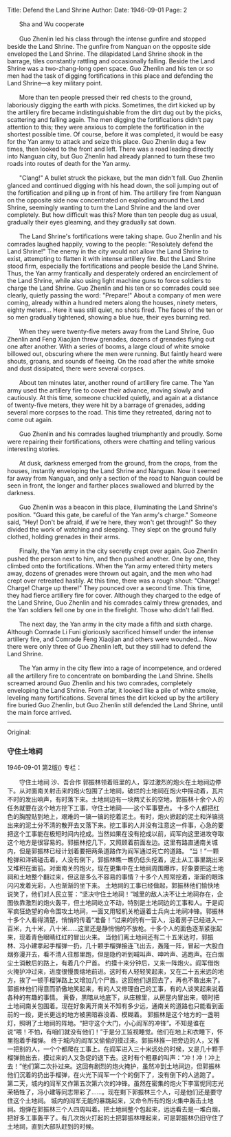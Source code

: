 Title: Defend the Land Shrine
Author:
Date: 1946-09-01
Page: 2

　　Sha and Wu cooperate

　　Guo Zhenlin led his class through the intense gunfire and stopped beside the Land Shrine. The gunfire from Nanguan on the opposite side enveloped the Land Shrine. The dilapidated Land Shrine shook in the barrage, tiles constantly rattling and occasionally falling. Beside the Land Shrine was a two-zhang-long open space. Guo Zhenlin and his ten or so men had the task of digging fortifications in this place and defending the Land Shrine—a key military point.

　　More than ten people pressed their red chests to the ground, laboriously digging the earth with picks. Sometimes, the dirt kicked up by the artillery fire became indistinguishable from the dirt dug out by the picks, scattering and falling again. The men digging the fortifications didn't pay attention to this; they were anxious to complete the fortification in the shortest possible time. Of course, before it was completed, it would be easy for the Yan army to attack and seize this place. Guo Zhenlin dug a few times, then looked to the front and left. There was a road leading directly into Nanguan city, but Guo Zhenlin had already planned to turn these two roads into routes of death for the Yan army.

　　"Clang!" A bullet struck the pickaxe, but the man didn't fall. Guo Zhenlin glanced and continued digging with his head down, the soil jumping out of the fortification and piling up in front of him. The artillery fire from Nanguan on the opposite side now concentrated on exploding around the Land Shrine, seemingly wanting to turn the Land Shrine and the land over completely. But how difficult was this? More than ten people dug as usual, gradually their eyes gleaming, and they gradually sat down.

　　The Land Shrine's fortifications were taking shape. Guo Zhenlin and his comrades laughed happily, vowing to the people: "Resolutely defend the Land Shrine!" The enemy in the city would not allow the Land Shrine to exist, attempting to flatten it with intense artillery fire. But the Land Shrine stood firm, especially the fortifications and people beside the Land Shrine. Thus, the Yan army frantically and desperately ordered an encirclement of the Land Shrine, while also using light machine guns to force soldiers to charge the Land Shrine. Guo Zhenlin and his ten or so comrades could see clearly, quietly passing the word: "Prepare!" About a company of men were coming, already within a hundred meters along the houses, ninety meters, eighty meters... Here it was still quiet, no shots fired. The faces of the ten or so men gradually tightened, showing a blue hue, their eyes burning red.

　　When they were twenty-five meters away from the Land Shrine, Guo Zhenlin and Feng Xiaojian threw grenades, dozens of grenades flying out one after another. With a series of booms, a large cloud of white smoke billowed out, obscuring where the men were running. But faintly heard were shouts, groans, and sounds of fleeing. On the road after the white smoke and dust dissipated, there were several corpses.

　　About ten minutes later, another round of artillery fire came. The Yan army used the artillery fire to cover their advance, moving slowly and cautiously. At this time, someone chuckled quietly, and again at a distance of twenty-five meters, they were hit by a barrage of grenades, adding several more corpses to the road. This time they retreated, daring not to come out again.

　　Guo Zhenlin and his comrades laughed triumphantly and proudly. Some were repairing their fortifications, others were chatting and telling various interesting stories.

　　At dusk, darkness emerged from the ground, from the crops, from the houses, instantly enveloping the Land Shrine and Nanguan. Now it seemed far away from Nanguan, and only a section of the road to Nanguan could be seen in front, the longer and farther places swallowed and blurred by the darkness.

　　Guo Zhenlin was a beacon in this place, illuminating the Land Shrine's position. "Guard this gate, be careful of the Yan army's charge." Someone said, "Hey! Don't be afraid, if we're here, they won't get through!" So they divided the work of watching and sleeping. They slept on the ground fully clothed, holding grenades in their arms.

　　Finally, the Yan army in the city secretly crept over again. Guo Zhenlin pushed the person next to him, and then pushed another. One by one, they climbed onto the fortifications. When the Yan army entered thirty meters away, dozens of grenades were thrown out again, and the men who had crept over retreated hastily. At this time, there was a rough shout: "Charge! Charge! Charge up there!" They pounced over a second time. This time, they had fierce artillery fire for cover. Although they charged to the edge of the Land Shrine, Guo Zhenlin and his comrades calmly threw grenades, and the Yan soldiers fell one by one in the firelight. Those who didn't fall fled.

　　The next day, the Yan army in the city made a fifth and sixth charge. Although Comrade Li Funi gloriously sacrificed himself under the intense artillery fire, and Comrade Feng Xiaojian and others were wounded... Now there were only three of Guo Zhenlin left, but they still had to defend the Land Shrine.

　　The Yan army in the city flew into a rage of incompetence, and ordered all the artillery fire to concentrate on bombarding the Land Shrine. Shells screamed around Guo Zhenlin and his two comrades, completely enveloping the Land Shrine. From afar, it looked like a pile of white smoke, leveling many fortifications. Several times the dirt kicked up by the artillery fire buried Guo Zhenlin, but Guo Zhenlin still defended the Land Shrine, until the main force arrived.



<hr /> 

Original: 


### 守住土地祠

1946-09-01
第2版()
专栏：

　　守住土地祠
    沙、吾合作
    郭振林领着班里的人，穿过激烈的炮火在土地祠边停下。从对面南关射击来的炮火包围了土地祠，破烂的土地祠在炮火中摇动着，瓦片不时的发出响声，有时落下来。土地祠边有一块两丈长的空地，郭振林十余个人的任务就要在这个地方挖下工事，守住土地祠——这个军事要点。
    十多个人都把红色的胸膛贴到地上，艰难的一镐一镐的挖着泥土。有时，炮火掀起的泥土和洋镐挑出来的泥土分不清的散开去又落下来。挖工事的人并没有注意这一件事，心急的要把这个工事能在极短时间内挖成。当然如果在没有挖成以前，阎军向这里进攻夺取这个地方是很容易的。郭振林挖几下，又照顾着前面左边。这里有路直通南关城内，但是郭振林已经计划着要把两条道路作为阎军通过死亡的道路。
    “当！”一颗枪弹和洋镐碰击着，人没有倒下，郭振林瞧一瞧仍低头挖着，泥土从工事里跳出来又堆积在面前。对面南关的炮火，现在更集中在土地祠周围爆炸，好象要把这土地祠和土地整个翻过来，但这是多么不容易的事情？十多个人照常挖着，渐渐的眼珠闪闪发着光彩，人也渐渐的坐下来。
    土地祠的工事已经做起，郭振林他们愉快地说笑了，他们对人民立誓：“坚决守住土地祠！”城里的敌人决不让土地祠存在，企图依靠激烈的炮火轰平，但土地祠屹立不动，特别是土地祠边的工事和人。于是阎军疯狂绝望的命令围攻土地祠，一面又用轻机关枪逼着士兵向土地祠冲锋。郭振林十多个人看得清楚，悄悄的传着“准备！”过来的约有一营人，沿着房子已经进入一百米，九十米，八十米……这里还是静悄悄的不放枪。十多个人的面色逐渐紧张起来，现着青色眼睛红红的冒出火来。
    当他们离土地祠还有二十五米达时，郭振林、冯小建拿起手榴弹一扔，几十颗手榴弹接连飞出去，轰隆一阵，冒起一大股白烟弥漫开去，看不清人往那里跑，但是隐约听到喊叫声、呻吟声、逃跑声。在白烟尘土消散后的路上，有着几个尸首。
    约摸十来分钟后，又来一阵炮火。阎军借炮火掩护冲过来，进度很慢畏缩地前进。这时有人轻轻笑起来，又在二十五米远的地方，挨了一顿手榴弹路上又增加几个尸首。这回他们退回去了，再也不敢出来了。
    郭振林他们得意而骄傲地笑起来，有的人又修理自己的工事，有的人谈笑起来说着各种的有趣的事情。
    黄昏，黑暗从地底下，从庄稼里，从房屋内冒出来，顿时把土地祠南关包围着。现在好象离开南关不知有多少远，通南关的道路也只能看到面前的一段，更长更远的地方被黑暗吞没着、模糊着。
    郭振林是这个地方的一盏明灯，照明了土地祠的阵地。“把守这个大门，小心阎军的冲锋”。不知是谁在说“喂！不怕，有咱们就没有他们！”于是分工监视睡觉。他们在地上和衣睡下，怀里抱着手榴弹。
    终于城内的阎军又偷偷的摸过来。郭振林推一把旁边的人，又推一把别的人，一个个都爬在工事上。在阎军进入三十米远处的时候，又是几十颗手榴弹抛出去，摸过来的人又急促的退下去。这时有个粗暴的叫声：“冲！冲！冲上去！”他们第二次扑过来。这回有剧烈的炮火掩护，虽然冲到土地祠边，但郭振林他们沉着的扔出手榴弹，在火光下阎军一个个的倒下了，没有倒下的人逃跑了。
    第二天，城内的阎军又作第五次第六次的冲锋。虽然在密集的炮火下李富怩同志光荣牺牲了，冯小建等同志带彩了……。现在剩下郭振林三个人，可是他们还是要守住这个土地祠。
    城内的阎军无能的暴跳起来，又命令所有的炮火集中轰击土地祠。炮弹在郭振林三个人四周叫着。把土地祠整个包起来，远远看去是一堆白烟，把好多工事轰平了。有几次炮火打起的土把郭振林埋起来，可是郭振林仍旧守住了土地祠，直到大部队赶到的时候。
